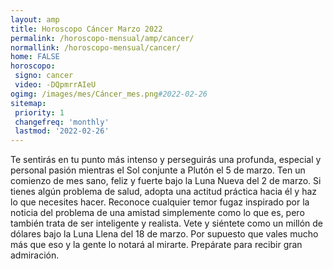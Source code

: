 ```yaml
---
layout: amp
title: Horoscopo Cáncer Marzo 2022 
permalink: /horoscopo-mensual/amp/cancer/
normallink: /horoscopo-mensual/cancer/
home: FALSE
horoscopo:
 signo: cancer
 video: -DQpmrrAIeU
ogimg: /images/mes/Cáncer_mes.png#2022-02-26
sitemap:
 priority: 1
 changefreq: 'monthly'
 lastmod: '2022-02-26'
---
```



Te sentirás en tu punto más intenso y perseguirás una profunda, especial y personal pasión mientras el Sol conjunte a Plutón el 5 de marzo. Ten un comienzo de mes sano, feliz y fuerte bajo la Luna Nueva del 2 de marzo. Si tienes algún problema de salud, adopta una actitud práctica hacia él y haz lo que necesites hacer. Reconoce cualquier temor fugaz inspirado por la noticia del problema de una amistad simplemente como lo que es, pero también trata de ser inteligente y realista. Vete y siéntete como un millón de dólares bajo la Luna Llena del 18 de marzo. Por supuesto que vales mucho más que eso y la gente lo notará al mirarte. Prepárate para recibir gran admiración.